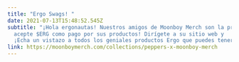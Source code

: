 ```yaml
---
title: "Ergo Swags! "
date: 2021-07-13T15:48:52.545Z
subtitle: "¡Hola ergonautas! Nuestros amigos de Moonboy Merch son la primera empresa en
  acepte $ERG como pago por sus productos! Dirígete a su sitio web y
  ¡Echa un vistazo a todos los geniales productos Ergo que puedes tener!"
link: https://moonboymerch.com/collections/peppers-x-moonboy-merch
---
```

